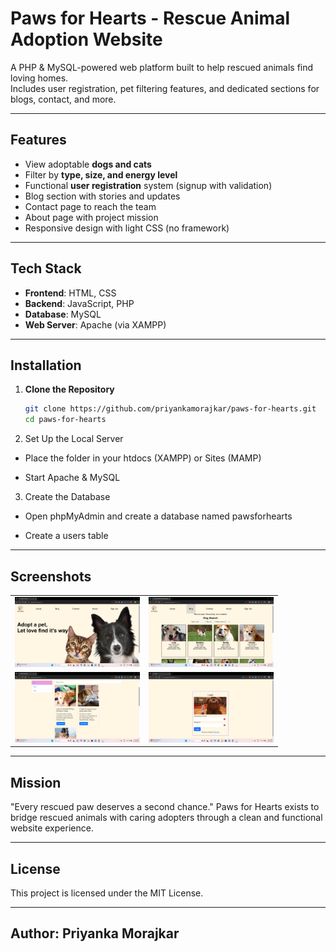 # Paws for Hearts - Rescue Animal Adoption Website

A PHP & MySQL-powered web platform built to help rescued animals find loving homes.  
Includes user registration, pet filtering features, and dedicated sections for blogs, contact, and more.

---

## Features

- View adoptable **dogs and cats**
- Filter by **type, size, and energy level**
- Functional **user registration** system (signup with validation)
- Blog section with stories and updates
- Contact page to reach the team
- About page with project mission
- Responsive design with light CSS (no framework)

---

## Tech Stack

- **Frontend**: HTML, CSS
- **Backend**: JavaScript, PHP  
- **Database**: MySQL  
- **Web Server**: Apache (via XAMPP)

---

## Installation

1. **Clone the Repository**

   ```bash
   git clone https://github.com/priyankamorajkar/paws-for-hearts.git
   cd paws-for-hearts
   ```
2. Set Up the Local Server

- Place the folder in your htdocs (XAMPP) or Sites (MAMP)

- Start Apache & MySQL

3. Create the Database

- Open phpMyAdmin and create a database named pawsforhearts

- Create a users table

---

## Screenshots

<table>
    <tr>
        <td><img src="assets/homepage.png" alt="Home Page" width="200"></td>
        <td><img src="assets/dog_filter.png" alt="Dog Filter" width="200"></td>
    </tr>
    <tr>
        <td><img src="assets/blog.png" alt="Blog" width="200"></td>
        <td><img src="assets/login.png" alt="Login Page" width="200"></td>
    </tr>
</table>

---

## Mission
"Every rescued paw deserves a second chance."
Paws for Hearts exists to bridge rescued animals with caring adopters through a clean and functional website experience.

---

## License
This project is licensed under the MIT License.

---

## Author: Priyanka Morajkar

